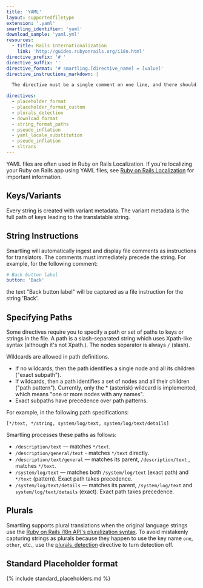 ```yaml
---
title: 'YAML'
layout: supportedfiletype
extension: '.yaml'
smartling_identifier: 'yaml'
download_sample: 'yaml.yml'
resources: 
  - title: Rails Internationalization
    link: 'http://guides.rubyonrails.org/i18n.html'
directive_prefix: '# '
directive_suffix: ''
directive_format: '# smartling.[directive_name] = [value]'
directive_instructions_markdown: |

  The directive must be a single comment on one line, and there should not be any inline trailing symbols after the directive.  Directives apply to all strings that follow them. Directives can be changed throughout the file.

directives:
  - placeholder_format
  - placeholder_format_custom
  - plurals_detection
  - download_format
  - string_format_paths
  - pseudo_inflation
  - yaml_locale_substitution
  - pseudo_inflation
  - sltrans
---
```


YAML files are often used in Ruby on Rails Localization. If you're localizing your Ruby on Rails app using YAML files, see [Ruby on Rails Localization](/developers/misc/ruby-localization/) for important information.

## Keys/Variants

Every string is created with variant metadata. The variant metadata is the full path of keys leading to the translatable string.

## String Instructions

Smartling will automatically ingest and display file comments as instructions for translators. The comments must immediately precede the string. For example, for the following comment:

~~~yaml
# Back button label
button: 'Back'
~~~

the text "Back button label" will be captured as a file instruction for the string 'Back'.

## Specifying Paths

Some directives require you to specify a path or set of paths to keys or strings in the file. A path is a slash-separated string which uses Xpath-like syntax (although it's not Xpath.). The nodes separator is always `/` (slash).

Wildcards are allowed in path definitions.

* If no wildcards, then the path identifies a single node and all its children ("exact subpath").
* If wildcards, then a path identifies a set of nodes and all their children ("path pattern"). Currently, only the * (asterisk) wildcard is implemented, which means "one or more nodes with any names".
* Exact subpaths have precedence over path patterns.

For example, in the following path specifications:

~~~
[*/text, */string, system/log/text, system/log/text/details]
~~~

Smartling processes these paths as follows:

* `/description/text` — matches `*/text`.
* `/description/general/text` - matches `*/text` directly.
* `/description/text/general` — matches its parent, `/description/text` , matches `*/text`.
* `/system/log/text` — matches both `/system/log/text` (exact path) and `*/text` (pattern). Exact path takes precedence.
* `/system/log/text/details` — matches its parent, `/system/log/text` and `system/log/text/details` (exact). Exact path takes precedence.

## Plurals

Smartling supports plural translations when the original language strings use the [Ruby on Rails i18n API's pluralization syntax](http://guides.rubyonrails.org/i18n.html#pluralization). To avoid mistakenly capturing strings as plurals because they happen to use the key name `one`, `other`, etc., use the [plurals_detection](#plurals_detection) directive to turn detection off.

## Standard Placeholder format

{% include standard_placeholders.md %} 
